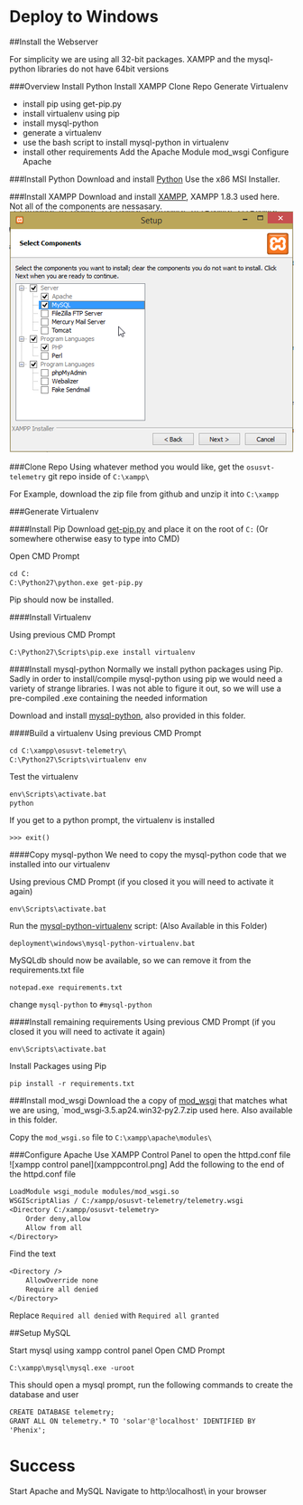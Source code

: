 Deploy to Windows
=================
##Install the Webserver

For simplicity we are using all 32-bit packages. XAMPP and the mysql-python libraries do not have 64bit versions

###Overview
Install Python
Install XAMPP
Clone Repo
Generate Virtualenv
 - install pip using get-pip.py
 - install virtualenv using pip
 - install mysql-python
 - generate a virtualenv
 - use the bash script to install mysql-python in virtualenv
 - install other requirements
Add the Apache Module mod_wsgi
Configure Apache

###Install Python
Download and install [Python](https://www.python.org/downloads/release/python-278/) Use the x86 MSI Installer.

###Install XAMPP
Download and install [XAMPP](https://www.apachefriends.org/download.html), XAMPP 1.8.3 used here. Not all of the components are nessasary.
![xampp settings](xampp.png "XAMPP Settings")

###Clone Repo
Using whatever method you would like, get the `osusvt-telemetry` git repo inside of `C:\xampp\`

For Example, download the zip file from github and unzip it into `C:\xampp`

###Generate Virtualenv

####Install Pip
Download [get-pip.py](https://bootstrap.pypa.io/get-pip.py) and place it on the root of `C:` (Or somewhere otherwise easy to type into CMD)

Open CMD Prompt
```
cd C:
C:\Python27\python.exe get-pip.py
```
Pip should now be installed.

####Install Virtualenv

Using previous CMD Prompt
```
C:\Python27\Scripts\pip.exe install virtualenv
```

####Install mysql-python
Normally we install python packages using Pip. Sadly in order to install/compile mysql-python using pip we would need a variety of strange libraries. I was not able to figure it out, so we will use a pre-compiled .exe containing the needed information

Download and install [mysql-python](http://sourceforge.net/projects/mysql-python/), also provided in this folder.

####Build a virtualenv
Using previous CMD Prompt
```
cd C:\xampp\osusvt-telemetry\
C:\Python27\Scripts\virtualenv env
```
Test the virtualenv
```
env\Scripts\activate.bat
python
```
If you get to a python prompt, the virtualenv is installed
```
>>> exit()
```

####Copy mysql-python
We need to copy the mysql-python code that we installed into our virtualenv

Using previous CMD Prompt (if you closed it you will need to activate it again)
```
env\Scripts\activate.bat
```
Run the [mysql-python-virtualenv](https://gist.github.com/georgevreilly/8444988) script: (Also Available in this Folder)
```
deployment\windows\mysql-python-virtualenv.bat
```
MySQLdb should now be available, so we can remove it from the requirements.txt file
```
notepad.exe requirements.txt
```
change `mysql-python` to `#mysql-python`

####Install remaining requirements
Using previous CMD Prompt (if you closed it you will need to activate it again)
```
env\Scripts\activate.bat
```
Install Packages using Pip
```
pip install -r requirements.txt
```

###Install mod_wsgi
Download the a copy of [mod_wsgi](http://www.lfd.uci.edu/~gohlke/pythonlibs/#mod_wsgi) that matches what we are using, `mod_wsgi‑3.5.ap24.win32‑py2.7.zip used here. Also available in this folder.

Copy the `mod_wsgi.so` file to `C:\xampp\apache\modules\`

###Configure Apache
Use XAMPP Control Panel to open the httpd.conf file
![xampp control panel](xamppcontrol.png]
Add the following to the end of the httpd.conf file
```
LoadModule wsgi_module modules/mod_wsgi.so
WSGIScriptAlias / C:/xampp/osusvt-telemetry/telemetry.wsgi
<Directory C:/xampp/osusvt-telemetry>
	Order deny,allow
	Allow from all
</Directory>
```
Find the text
```
<Directory />
    AllowOverride none
    Require all denied
</Directory>
```
Replace `Required all denied` with `Required all granted`

##Setup MySQL

Start mysql using xampp control panel
Open CMD Prompt
```
C:\xampp\mysql\mysql.exe -uroot
```
This should open a mysql prompt, run the following commands to create the database and user
```
CREATE DATABASE telemetry;
GRANT ALL ON telemetry.* TO 'solar'@'localhost' IDENTIFIED BY 'Phenix';
```
Success
=======
Start Apache and MySQL
Navigate to http:\\localhost\ in your browser